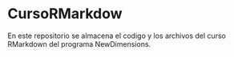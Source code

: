 # CursoRMarkdow

En este repositorio se almacena el codigo y los archivos del curso RMarkdown del programa NewDimensions.
